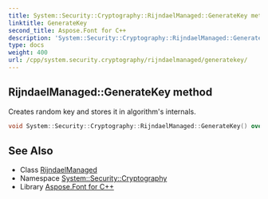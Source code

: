 ```yaml
---
title: System::Security::Cryptography::RijndaelManaged::GenerateKey method
linktitle: GenerateKey
second_title: Aspose.Font for C++
description: 'System::Security::Cryptography::RijndaelManaged::GenerateKey method. Creates random key and stores it in algorithm''s internals in C++.'
type: docs
weight: 400
url: /cpp/system.security.cryptography/rijndaelmanaged/generatekey/
---
```

## RijndaelManaged::GenerateKey method


Creates random key and stores it in algorithm's internals.

```cpp
void System::Security::Cryptography::RijndaelManaged::GenerateKey() override
```

## See Also

* Class [RijndaelManaged](../)
* Namespace [System::Security::Cryptography](../../)
* Library [Aspose.Font for C++](../../../)
